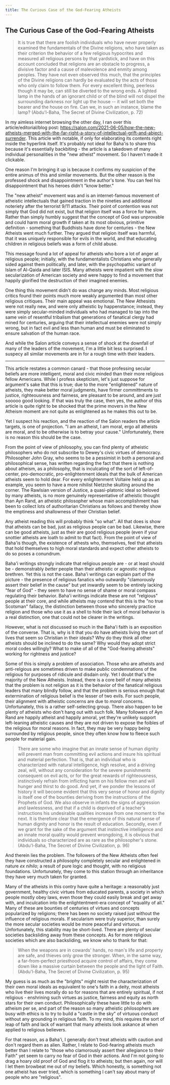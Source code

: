 ```yaml
---
title: The Curious Case of the God-Fearing Atheists
---
```


## The Curious Case of the God-Fearing Atheists

> It is true that there are foolish individuals who have never properly 
> examined the fundamentals of the Divine religions, who have taken as 
> their criterion the behavior of a few religious hypocrites and measured 
> all religious persons by that yardstick, and have on this account 
> concluded that religions are an obstacle to progress, a divisive factor 
> and a cause of malevolence and enmity among peoples. They have not 
> even observed this much, that the principles of the Divine religions 
> can hardly be evaluated by the acts of those who only claim to 
> follow them. For every excellent thing, peerless though it may be, 
> can still be diverted to the wrong ends. A lighted lamp in the hands 
> of an ignorant child or of the blind will not dispel the surrounding 
> darkness nor light up the house -- it will set both the bearer and 
> the house on fire. Can we, in such an instance, blame the lamp?
>      (Abdu'l-Baha, The Secret of Divine Civilization, p. 72)

In my aimless internet browsing the other day, I ran over this
article/editorial/blog post:
https://salon.com/2021-06-05/how-the-new-atheists-merged-with-the-far-right-a-story-of-intellectual-grift-and-abject-surrender.
This article with notable, if only for elaborating its contents right
inside the hyperlink itself. It's probably not ideal for Baha'is to share
this because it's essentially backbiting - the article is a takedown of
many individual personalities in the "new atheist" movement. So I haven't
made it clickable. 

One reason I'm bringing it up is because it confirms my suspicion of
the entire animus of this and similar movements.
But the other reason is the professed shock and disappointment in the 
author's tone. You can feel his disappointment that his heroes didn't
"know better."

The "new atheist" movement was and is an internet-famous movement of
atheistic intellectuals that gained traction in the nineties and additional
noteriety after the terrorist 9/11 attacks. Their point of contention
was not simply that God did not exist, but that religion itself was a
force for harm. Rather than simply humbly suggest that the concept of
God was unprovable and could harm moral growth if taken at its most
obvious, primitive definition - something that Buddhists have done for
centuries - the New Atheists went much further. They argued that religion
itself was harmful, that it was uniquely responsible for evils in the
world, and that educating children in religious beliefs was a form
of child abuse.

This message found a lot of appeal for atheists who bore a lot of
anger at religious people; initially, with the fundamentalists Christians
who generally sided against them politically, and later, with the
psychopathic variant of Islam of Al-Qaida and later ISIS. Many atheists
were impatient with the slow secularization of American society and
were happy to find a movement that happily glorified the destruction of their
imagined enemies.

One thing this movement didn't do was change any minds. Most religious critics
found their points much more weakly argumented than most other
religious critiques. Their main appeal was emotional. The New Athesists
were not really new, and were only atheistic by happenstance; instead, they
were simply secular-minded individuals who had managed to tap 
into the same vein of resentful tribalism that
generations of fanatical clergy had mined for centuries, arguing that
their intellectual enemies were not simply wrong, but in fact evil
and less than human and must be eliminated to ensure salvation of
the human race.

And while the Salon article conveys a sense of shock at the downfall of
many of the leaders of the movement, I'm a little bit less surprised.
I suspecy all similar movements are in for a rough time with their leaders.

-----------------------------------------------

This article restates a common canard - that those professing secular beliefs
are more intelligent, moral and civic minded than their more religious fellow
Americans. While I profess skepticism, let's just suppose for argument's sake
that this is true; due to the more "enlightened" nature of atheists,
they make better moral judgments, have firmer committments to justice,
righteousness and fairness, are pleasant to be around, and are
just sooooo good looking.
If that was truly the case, then yes, the author of this article is quite
right to be shocked that the prime movers in the New Atheism moment are
not quite as enlightened as he makes this out to be. 

Yet I suspect his reaction, and
the reaction of the Salon readers the article targets, is one of projection.
"I am an atheist, I am moral, ergo all atheists are moral, and to be otherwise
is to betray your cause." Unfortunately, there is no reason this should be
the case.

From the point of view of philosophy, you can find plenty of atheistic
philosophers who do not subscribe to
Dewey's civic virtues of democracy.
Philosopher John Gray, who seems to be a pessimist in both
a personal and philosophical sense, has written regarding the fact that
there is nothing about atheism, as a philosophy, that is inculcating of the
sort of left-of-center, pro-democratic, pro-enlightenment ideals that the bulk
of American atheists seem to hold dear. For every enlightenment Voltaire
held up as an example,
you seem to have a more nihilist Nietzche skulting around the corner. The
Rawlsian version of Justice, a quasi-platonic ideal so beloved by many atheists,
is no more genuinely representative of atheistic thought than Ayn Rand, an
atheistic philosopher whose main accomplishment has been to collect lots
of authoritarian Christians as follows and thereby show the emptiness
and shallowness of their Christian belief.

Any atheist reading this will probably think "so what". All that does is
show that atheists can be bad, just as religious people can be bad. Likewise,
there can be good atheists, just as their are good religious people (even if 
your snottier atheists are loath to admit to that fact).
From the point of view of Baha'is though, the existence of athests who, themselves,
feel that atheists that hold themselves to high moral standards and expect
other atheists to do so poses a conundrum.

Baha'i writings strongly indicate that religious people are - or at least
should be - demonstrably _better_ people than their atheistic or agnostic
relgious brethren. Yet this is not the case.
Baha'i writings can explain part of the picture - the presence of religious fanatics
who outwardly "clamorously assert their belief in the cause" but yet
inwardly seem to be
entirely lacking "fear of God" - they seem to have no sense
of shame or moral compass regulating their behavior. Baha'i writings indicate
these are not "relgious" people at their core, and while atheists may contend
that this is the "no true Scotsman" fallacy, the distinction between those
who sincerely practice religion and those who use it as a shell to hide their
lack of moral behavior is a real distinction, one that could not be clearer
in the writings.

However, what is not discussed so much in the Baha'i faith is an exposition of the
converse. That is, why is it that you do have atheists living the sort of
lives that seem so Christian in their ideals? Why do they think all other
atheists should be inclined to do the same? Why would they adopt
strict moral codes willingly? What to make of all of the "God-fearing
atheists" working for rightness and justice?

Some of this is simply a problem of association. Those who are atheists and
anti-relgious are sometimes driven to make public condemnations of the religious
for purposes of ridicule and disdain only. Yet I doubt that's the majority of
the New Atheists. Instead, there is a core belif of many atheists
that the problem is not religion as it is the behavior of the fanatical
religious leaders that many blindly follow, and that the problem is serious enough
that extermination of religious belief is the lesser of two evils. 
For such people, their alignment with atheistic concerns
are due to _moral_ concerns. Unfortunately, this is a rather self-selecting
group. There also happen to be plenty of atheists who don't hang out with such folk.
Many followers of
Ayn Rand are happily atheist and happily amoral, yet they're unlikely support
left-leaning atheistic causes and they are not driven to expose
the foibles of the religious for moral reasons. In fact, they may be very
happy being surrounded by religious people, since they often know how to
fleece such people for material gain.

> There are some who imagine that an innate sense of human dignity 
> will prevent man from committing evil actions and insure his spiritual 
> and material perfection. That is, that an individual who is characterized 
> with natural intelligence, high resolve, and a driving zeal, will, 
> without any consideration for the severe punishments consequent on evil 
> acts, or for the great rewards of righteousness, instinctively refrain 
> from inflicting harm on his fellow men and will hunger and thirst to do 
> good. And yet, if we ponder the lessons of history it will become evident 
> that this very sense of honor and dignity is itself one of the bounties 
> deriving from the instructions of the Prophets of God. We also observe 
> in infants the signs of aggression and lawlessness, and that if a child 
> is deprived of a teacher's instructions his undesirable qualities 
> increase from one moment to the next. It is therefore clear that the 
> emergence of this natural sense of human dignity and honor is the result 
> of education. Secondly, even if we grant for the sake of the argument 
> that instinctive intelligence and an innate moral quality would prevent 
> wrongdoing, it is obvious that individuals so characterized are as rare 
> as the philosopher's stone.
>           (Abdu'l-Baha, The Secret of Divine Civilization, p. 96)

And therein lies the problem. The followers of the New Atheists often
feel they have constructed a philosophy completely secular and enlightened
in nature _ex nihilo_; a result of pure logic and thought, with no
religious foundations. Unfortunately, they come to this station through
an inheritance they have very much taken for granted.

Many of the atheists in this contry have quite a heritage: a reasonably just
government, healthy civic virtues from educated parents, a society in
which people mostly obey laws, even those they could easily break and
get away with, and inculcation into the enlightentment-era concept of
"equality of all." Many of these are bounties of centuries of virtues and
concepts popularized by religions; there has been no society raised just
without the influence of religious morals. If secularism were truly
superior, than surely the more secular societies would be more peaceful
and virtuous. Unfortunately, this stability may be short-lived. There are
plenty of secular societies backsliding away from these concepts. As
for more religious societies which are also backsliding, we know who to
thank for that:

> When the weapons are in cowards' hands, no man's life and property are 
> safe, and thieves only grow the stronger. When, in the same way, a 
> far-from-perfect priesthood acquire control of affairs, they come down 
> like a massive curtain between the people and the light of Faith.
>           (Abdu'l-Baha, The Secret of Divine Civilization, p. 95)

My guess is as much as the "brights" might resist the characterization
of their own moral ideals as equivalent to one's
faith in a deity, most atheists who live their lives morally do so
for reasons that are entirely spiritual, if not religious - enshrining
such virtues as justice, fairness and equity as north stars for
their own conduct. Philosophically
these have little to do with atheism per se, and part of the reason so
many atheistic philosophers are busy with ethics is to try to build
a "castle in the sky" of virtuous conduct without any grounding in
religious faith. To my mind, this requires the sort of leap of faith
and lack of warrant that many atheists look askance at when applied
to religious believers.

For that reason, as a Baha'i, I generally don't treat atheists with
caution and don't regard them as alien. Rather, I relate to God-fearing atheists much better
than I relate to "those who clamorously assert their allegiance to
their Faith" yet seem to carry no fear of God in their actions. And
I'm not going to drag a hoary old proof of God and flog it to atheists;
but then again, nor will I let them browbeat me out of my beliefs. Which
honestly, is something not one atheist has ever tried, which is
something I can't say about many of people who are "religious".
